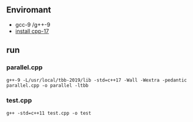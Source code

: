## Enviromant
- gcc-9 /g++-9
- [install cpp-17](https://solarianprogrammer.com/2019/05/09/cpp-17-stl-parallel-algorithms-gcc-intel-tbb-linux-macos/?fbclid=IwAR0qOi5L89R4sXbleKusH_LESaQGCFJAwXdoLoCz-8lUVRxeRvucodcYq20)

## run

### parallel.cpp
`g++-9 -L/usr/local/tbb-2019/lib -std=c++17 -Wall -Wextra -pedantic parallel.cpp -o parallel -ltbb`

### test.cpp
`g++ -std=c++11 test.cpp -o test`
